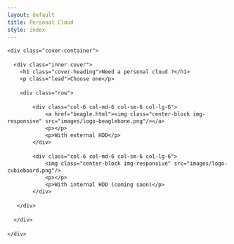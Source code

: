 ```yaml
---
layout: default
title: Personal Cloud
style: index
---
```


<div class="site-wrapper">

  <div class="site-wrapper-inner">

    <div class="cover-container">

      <div class="inner cover">
        <h1 class="cover-heading">Need a personal cloud ?</h1>
        <p class="lead">Choose one</p>

        <div class="row">

            <div class="col-6 col-md-6 col-sm-6 col-lg-6">
                <a href="beagle.html"><img class="center-block img-responsive" src="images/logo-beaglebone.png"/></a>
                <p></p>
                <p>With external HDD</p>
            </div>

            <div class="col-6 col-md-6 col-sm-6 col-lg-6">
                <img class="center-block img-responsive" src="images/logo-cubieboard.png"/>
                <p></p>
                <p>With internal HDD (coming soon)</p>
            </div>

       </div>

      </div>

    </div>

  </div>

</div>